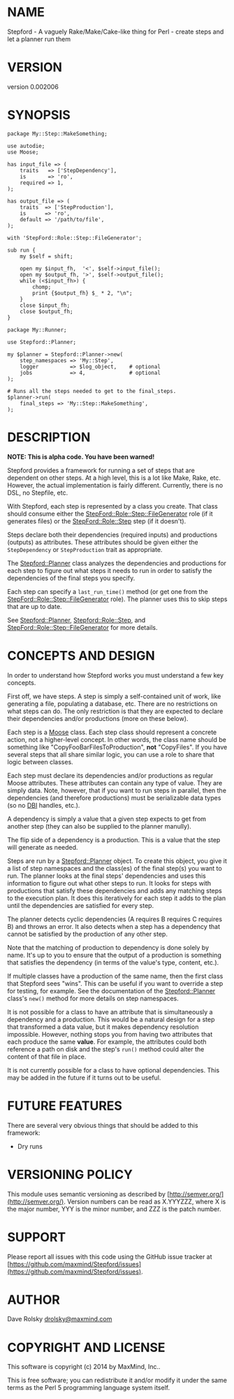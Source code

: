 # NAME

Stepford - A vaguely Rake/Make/Cake-like thing for Perl - create steps and let a planner run them

# VERSION

version 0.002006

# SYNOPSIS

    package My::Step::MakeSomething;

    use autodie;
    use Moose;

    has input_file => (
        traits   => ['StepDependency'],
        is       => 'ro',
        required => 1,
    );

    has output_file => (
        traits  => ['StepProduction'],
        is      => 'ro',
        default => '/path/to/file',
    );

    with 'StepFord::Role::Step::FileGenerator';

    sub run {
        my $self = shift;

        open my $input_fh,  '<', $self->input_file();
        open my $output_fh, '>', $self->output_file();
        while (<$input_fh>) {
            chomp;
            print {$output_fh} $_ * 2, "\n";
        }
        close $input_fh;
        close $output_fh;
    }

    package My::Runner;

    use Stepford::Planner;

    my $planner = Stepford::Planner->new(
        step_namespaces => 'My::Step',
        logger          => $log_object,    # optional
        jobs            => 4,              # optional
    );

    # Runs all the steps needed to get to the final_steps.
    $planner->run(
        final_steps => 'My::Step::MakeSomething',
    );

# DESCRIPTION

**NOTE: This is alpha code. You have been warned!**

Stepford provides a framework for running a set of steps that are dependent on
other steps. At a high level, this is a lot like Make, Rake, etc. However, the
actual implementation is fairly different. Currently, there is no DSL, no
Stepfile, etc.

With Stepford, each step is represented by a class you create. That class
should consume either the [StepFord::Role::Step::FileGenerator](https://metacpan.org/pod/StepFord::Role::Step::FileGenerator) role (if it
generates files) or the [StepFord::Role::Step](https://metacpan.org/pod/StepFord::Role::Step) step (if it doesn't).

Steps declare both their dependencies (required inputs) and productions
(outputs) as attributes. These attributes should be given either the
`StepDependency` or `StepProduction` trait as appropriate.

The [Stepford::Planner](https://metacpan.org/pod/Stepford::Planner) class analyzes the dependencies and productions for
each step to figure out what steps it needs to run in order to satisfy the
dependencies of the final steps you specify.

Each step can specify a `last_run_time()` method (or get one from the
[StepFord::Role::Step::FileGenerator](https://metacpan.org/pod/StepFord::Role::Step::FileGenerator) role). The planner uses this to skip
steps that are up to date.

See [Stepford::Planner](https://metacpan.org/pod/Stepford::Planner), [Stepford::Role::Step](https://metacpan.org/pod/Stepford::Role::Step), and
[StepFord::Role::Step::FileGenerator](https://metacpan.org/pod/StepFord::Role::Step::FileGenerator) for more details.

# CONCEPTS AND DESIGN

In order to understand how Stepford works you must understand a few key concepts.

First off, we have steps. A step is simply a self-contained unit of work, like
generating a file, populating a database, etc. There are no restrictions on
what steps can do. The only restriction is that they are expected to declare
their dependencies and/or productions (more on these below).

Each step is a [Moose](https://metacpan.org/pod/Moose) class. Each step class should represent a concrete
action, not a higher-level concept. In other words, the class name should be
something like "CopyFooBarFilesToProduction", **not** "CopyFiles". If you have
several steps that all share similar logic, you can use a role to share that
logic between classes.

Each step must declare its dependencies and/or productions as regular Moose
attributes. These attributes can contain any type of value. They are simply
data. Note, however, that if you want to run steps in parallel, then the
dependencies (and therefore productions) must be serializable data types (so
no [DBI](https://metacpan.org/pod/DBI) handles, etc.).

A dependency is simply a value that a given step expects to get from another
step (they can also be supplied to the planner manully).

The flip side of a dependency is a production. This is a value that the step
will generate as needed.

Steps are run by a [Stepford::Planner](https://metacpan.org/pod/Stepford::Planner) object. To create this object, you
give it a list of step namespaces and the class(es) of the final step(s) you
want to run. The planner looks at the final steps' dependencies and uses this
information to figure out what other steps to run. It looks for steps with
productions that satisfy these dependencies and adds any matching steps to the
execution plan. It does this iteratively for each step it adds to the plan
until the dependencies are satisfied for every step.

The planner detects cyclic dependencies (A requires B requires C requires B)
and throws an error. It also detects when a step has a dependency that cannot
be satisfied by the production of any other step.

Note that the matching of production to dependency is done solely by
name. It's up to you to ensure that the output of a production is something
that satisfies the dependency (in terms of the value's type, content, etc.).

If multiple classes have a production of the same name, then the first class
that Stepford sees "wins". This can be useful if you want to override a step
for testing, for example. See the documentation of the [Stepford::Planner](https://metacpan.org/pod/Stepford::Planner)
class's `new()` method for more details on step namespaces.

It is not possible for a class to have an attribute that is simultaneously a
dependency and a production. This would be a natural design for a step that
transformed a data value, but it makes dependency resolution
impossible. However, nothing stops you from having two attributes that each
produce the same **value**. For example, the attributes could both reference a
path on disk and the step's `run()` method could alter the content of that
file in place.

It is not currently possible for a class to have optional dependencies. This
may be added in the future if it turns out to be useful.

# FUTURE FEATURES

There are several very obvious things that should be added to this framework:

- Dry runs

# VERSIONING POLICY

This module uses semantic versioning as described by
[http://semver.org/](http://semver.org/). Version numbers can be read as X.YYYZZZ, where X is the
major number, YYY is the minor number, and ZZZ is the patch number.

# SUPPORT

Please report all issues with this code using the GitHub issue tracker at
[https://github.com/maxmind/Stepford/issues](https://github.com/maxmind/Stepford/issues).

# AUTHOR

Dave Rolsky <drolsky@maxmind.com>

# COPYRIGHT AND LICENSE

This software is copyright (c) 2014 by MaxMind, Inc..

This is free software; you can redistribute it and/or modify it under
the same terms as the Perl 5 programming language system itself.
